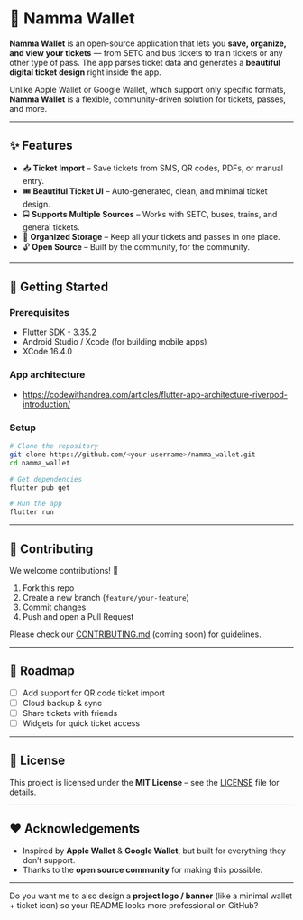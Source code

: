 # 👜 Namma Wallet

**Namma Wallet** is an open-source application that lets you **save, organize, and view your tickets** — from SETC and bus tickets to train tickets or any other type of pass. The app parses ticket data and generates a **beautiful digital ticket design** right inside the app.

Unlike Apple Wallet or Google Wallet, which support only specific formats, **Namma Wallet** is a flexible, community-driven solution for tickets, passes, and more.

---

## ✨ Features

* 📥 **Ticket Import** – Save tickets from SMS, QR codes, PDFs, or manual entry.
* 🎟 **Beautiful Ticket UI** – Auto-generated, clean, and minimal ticket design.
* 🚍 **Supports Multiple Sources** – Works with SETC, buses, trains, and general tickets.
* 📂 **Organized Storage** – Keep all your tickets and passes in one place.
* 🔓 **Open Source** – Built by the community, for the community.

---

## 🚀 Getting Started

### Prerequisites

* Flutter SDK - 3.35.2
* Android Studio / Xcode (for building mobile apps)
* XCode 16.4.0

### App architecture

* https://codewithandrea.com/articles/flutter-app-architecture-riverpod-introduction/

### Setup

```bash
# Clone the repository
git clone https://github.com/<your-username>/namma_wallet.git
cd namma_wallet

# Get dependencies
flutter pub get

# Run the app
flutter run
```

---

## 🤝 Contributing

We welcome contributions! 🚀

1. Fork this repo
2. Create a new branch (`feature/your-feature`)
3. Commit changes
4. Push and open a Pull Request

Please check our [CONTRIBUTING.md](CONTRIBUTING.md) (coming soon) for guidelines.

---

## 📌 Roadmap

* [ ] Add support for QR code ticket import
* [ ] Cloud backup & sync
* [ ] Share tickets with friends
* [ ] Widgets for quick ticket access

---

## 📄 License

This project is licensed under the **MIT License** – see the [LICENSE](LICENSE) file for details.

---

## ❤️ Acknowledgements

* Inspired by **Apple Wallet** & **Google Wallet**, but built for everything they don’t support.
* Thanks to the **open source community** for making this possible.

---

Do you want me to also design a **project logo / banner** (like a minimal wallet + ticket icon) so your README looks more professional on GitHub?

